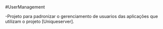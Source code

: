 ﻿#UserManagement

-Projeto para padronizar o gerenciamento de usuarios das aplicações que utilizam o projeto [Uniqueserver].